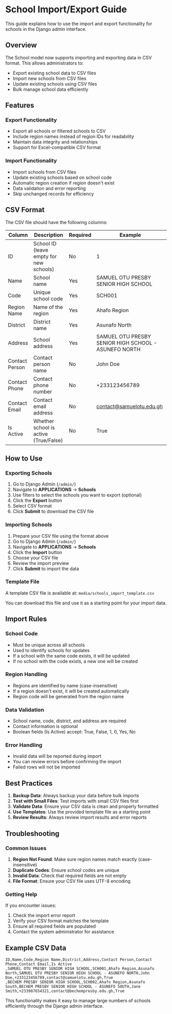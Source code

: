 # School Import/Export Guide

This guide explains how to use the import and export functionality for schools in the Django admin interface.

## Overview

The School model now supports importing and exporting data in CSV format. This allows administrators to:

- Export existing school data to CSV files
- Import new schools from CSV files
- Update existing schools using CSV files
- Bulk manage school data efficiently

## Features

### Export Functionality
- Export all schools or filtered schools to CSV
- Include region names instead of region IDs for readability
- Maintain data integrity and relationships
- Support for Excel-compatible CSV format

### Import Functionality
- Import schools from CSV files
- Update existing schools based on school code
- Automatic region creation if region doesn't exist
- Data validation and error reporting
- Skip unchanged records for efficiency

## CSV Format

The CSV file should have the following columns:

| Column | Description | Required | Example |
|--------|-------------|----------|---------|
| ID | School ID (leave empty for new schools) | No | 1 |
| Name | School name | Yes | SAMUEL OTU PRESBY SENIOR HIGH SCHOOL |
| Code | Unique school code | Yes | SCH001 |
| Region Name | Name of the region | Yes | Ahafo Region |
| District | District name | Yes | Asunafo North |
| Address | School address | Yes | SAMUEL OTU PRESBY SENIOR HIGH SCHOOL - ASUNEFO NORTH |
| Contact Person | Contact person name | No | John Doe |
| Contact Phone | Contact phone number | No | +233123456789 |
| Contact Email | Contact email address | No | contact@samuelotu.edu.gh |
| Is Active | Whether school is active (True/False) | No | True |

## How to Use

### Exporting Schools

1. Go to Django Admin (`/admin/`)
2. Navigate to **APPLICATIONS** → **Schools**
3. Use filters to select the schools you want to export (optional)
4. Click the **Export** button
5. Select CSV format
6. Click **Submit** to download the CSV file

### Importing Schools

1. Prepare your CSV file using the format above
2. Go to Django Admin (`/admin/`)
3. Navigate to **APPLICATIONS** → **Schools**
4. Click the **Import** button
5. Choose your CSV file
6. Review the import preview
7. Click **Submit** to import the data

### Template File

A template CSV file is available at: `media/schools_import_template.csv`

You can download this file and use it as a starting point for your import data.

## Import Rules

### School Code
- Must be unique across all schools
- Used to identify schools for updates
- If a school with the same code exists, it will be updated
- If no school with the code exists, a new one will be created

### Region Handling
- Regions are identified by name (case-insensitive)
- If a region doesn't exist, it will be created automatically
- Region code will be generated from the region name

### Data Validation
- School name, code, district, and address are required
- Contact information is optional
- Boolean fields (Is Active) accept: True, False, 1, 0, Yes, No

### Error Handling
- Invalid data will be reported during import
- You can review errors before confirming the import
- Failed rows will not be imported

## Best Practices

1. **Backup Data**: Always backup your data before bulk imports
2. **Test with Small Files**: Test imports with small CSV files first
3. **Validate Data**: Ensure your CSV data is clean and properly formatted
4. **Use Templates**: Use the provided template file as a starting point
5. **Review Results**: Always review import results and error reports

## Troubleshooting

### Common Issues

1. **Region Not Found**: Make sure region names match exactly (case-insensitive)
2. **Duplicate Codes**: Ensure school codes are unique
3. **Invalid Data**: Check that required fields are not empty
4. **File Format**: Ensure your CSV file uses UTF-8 encoding

### Getting Help

If you encounter issues:
1. Check the import error report
2. Verify your CSV format matches the template
3. Ensure all required fields are populated
4. Contact the system administrator for assistance

## Example CSV Data

```csv
ID,Name,Code,Region Name,District,Address,Contact Person,Contact Phone,Contact Email,Is Active
,SAMUEL OTU PRESBY SENIOR HIGH SCHOOL,SCH001,Ahafo Region,Asunafo North,SAMUEL OTU PRESBY SENIOR HIGH SCHOOL - ASUNEFO NORTH,John Doe,+233123456789,contact@samuelotu.edu.gh,True
,BECHEM PRESBY SENIOR HIGH SCHOOL,SCH002,Ahafo Region,Asunafo South,BECHEM PRESBY SENIOR HIGH SCHOOL - ASUNEFO SOUTH,Jane Smith,+233987654321,contact@bechempresby.edu.gh,True
```

This functionality makes it easy to manage large numbers of schools efficiently through the Django admin interface.

